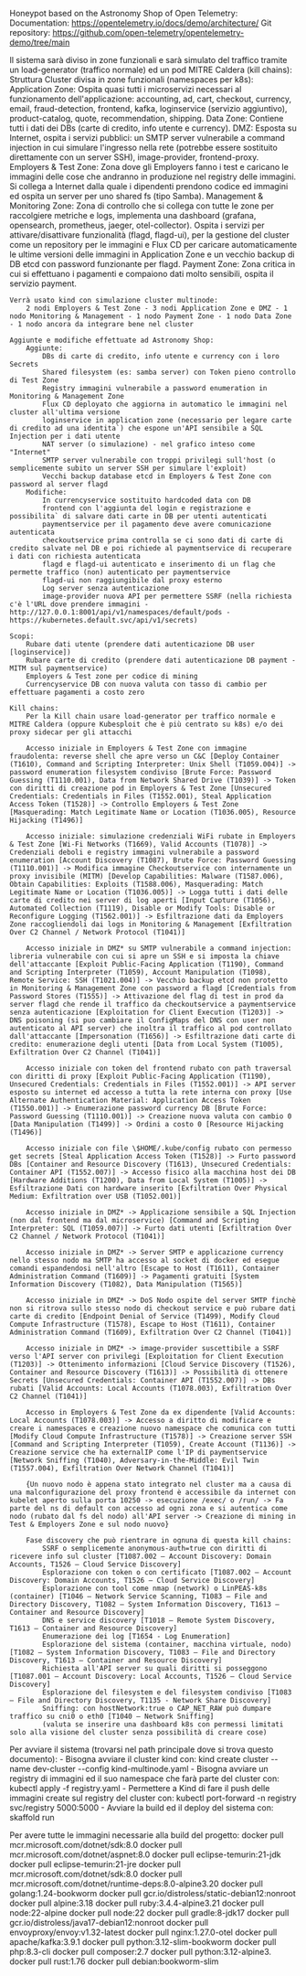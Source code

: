 Honeypot based on the Astronomy Shop of Open Telemetry:
    Documentation: https://opentelemetry.io/docs/demo/architecture/
    Git repository: https://github.com/open-telemetry/opentelemetry-demo/tree/main

Il sistema sarà diviso in zone funzionali e sarà simulato del traffico tramite un load-generator (traffico normale) ed un pod MITRE Caldera (kill chains):
    Struttura Cluster divisa in zone funzionali (namespaces per k8s):
        Application Zone: Ospita quasi tutti i microservizi necessari al funzionamento dell'applicazione: accounting, ad, cart, checkout, currency, email, fraud-detection, frontend, kafka, loginservice (servizio aggiuntivo), product-catalog, quote, recommendation, shipping.
        Data Zone: Contiene tutti i dati dei DBs (carte di credito, info utente e currency).
        DMZ: Esposta su Internet, ospita i servizi pubblici: un SMTP server vulnerabile a command injection in cui simulare l'ingresso nella rete (potrebbe essere sostituito direttamente con un server SSH), image-provider, frontend-proxy.
        Employers & Test Zone: Zona dove gli Employers fanno i test e caricano le immagini delle cose che andranno in produzione nel registry delle immagini. Si collega a Internet dalla quale i dipendenti prendono codice ed immagini ed ospita un server per uno shared fs (tipo Samba).
        Management & Monitoring Zone: Zona di controllo che si collega con tutte le zone per raccolgiere metriche e logs, implementa una dashboard (grafana, opensearch, prometheus, jaeger, otel-collector). Ospita i servizi per attivare/disattivare funzionalità (flagd, flagd-ui), per la gestione del cluster come un repository per le immagini e Flux CD per caricare automaticamente le ultime versioni delle immagini in Application Zone e un vecchio backup di DB etcd con password funzionante per flagd.
        Payment Zone: Zona critica in cui si effettuano i pagamenti e compaiono dati molto sensibili, ospita il servizio payment.
    
    Verrà usato kind con simulazione cluster multinode:
		2 nodi Employers & Test Zone - 3 nodi Application Zone e DMZ - 1 nodo Monitoring & Management - 1 nodo Payment Zone - 1 nodo Data Zone - 1 nodo ancora da integrare bene nel cluster
	
    Aggiunte e modifiche effettuate ad Astronomy Shop:
        Aggiunte:
			DBs di carte di credito, info utente e currency con i loro Secrets
			Shared filesystem (es: samba server) con Token pieno controllo di Test Zone
			Registry immagini vulnerabile a password enumeration in Monitoring & Management Zone
			Flux CD deployato che aggiorna in automatico le immagini nel cluster all'ultima versione
			loginservice in application zone (necessario per legare carte di credito ad una identita`) che espone un'API sensibile a SQL Injection per i dati utente
			NAT server (o simulazione) - nel grafico inteso come "Internet"
			SMTP server vulnerabile con troppi privilegi sull'host (o semplicemente subito un server SSH per simulare l'exploit)
			Vecchi backup database etcd in Employers & Test Zone con password al server flagd
		Modifiche:
			In currencyservice sostituito hardcoded data con DB
			frontend con l'aggiunta del login e registrazione e possibilita` di salvare dati carte in DB per utenti autenticati
			paymentservice per il pagamento deve avere comunicazione autenticata
			checkoutservice prima controlla se ci sono dati di carte di credito salvate nel DB e poi richiede al paymentservice di recuperare i dati con richiesta autenticata
			flagd e flagd-ui autenticato e inserimento di un flag che permette traffico (non) autenticato per paymentservice
			flagd-ui non raggiungibile dal proxy esterno
			Log server senza autenticazione
			image-provider nuova API per permettere SSRF (nella richiesta c'è l'URL dove prendere immagini - http://127.0.0.1:8001/api/v1/namespaces/default/pods - https://kubernetes.default.svc/api/v1/secrets)
		
	Scopi: 
		Rubare dati utente (prendere dati autenticazione DB user [loginservice])
		Rubare carte di credito (prendere dati autenticazione DB payment - MITM sul paymentservice)
		Employers & Test zone per codice di mining
		Currencyservice DB con nuova valuta con tasso di cambio per effettuare pagamenti a costo zero
		
	Kill chains:
		Per la Kill chain usare load-generator per traffico normale e MITRE Caldera (oppure Kubesploit che è più centrato su k8s) e/o dei proxy sidecar per gli attacchi
		
		Accesso iniziale in Employers & Test Zone con immagine fraudolenta: reverse shell che apre verso un C&C [Deploy Container (T1610), Command and Scripting Interpreter: Unix Shell (T1059.004)] -> password enumeration filesystem condiviso [Brute Force: Password Guessing (T1110.001), Data from Network Shared Drive (T1039)] -> Token con diritti di creazione pod in Employers & Test Zone [Unsecured Credentials: Credentials in Files (T1552.001), Steal Application Access Token (T1528)] -> Controllo Employers & Test Zone [Masquerading: Match Legitimate Name or Location (T1036.005), Resource Hijacking (T1496)]
		
		Accesso iniziale: simulazione credenziali WiFi rubate in Employers & Test Zone [Wi-Fi Networks (T1669), Valid Accounts (T1078)] -> Credenziali deboli e registry immagini vulnerabile a password enumeration [Account Discovery (T1087), Brute Force: Password Guessing (T1110.001)] -> Modifica immagine Checkoutservice con internamente un proxy invisibile (MITM) [Develop Capabilities: Malware (T1587.006), Obtain Capabilities: Exploits (T1588.006), Masquerading: Match Legitimate Name or Location (T1036.005)] -> Logga tutti i dati delle carte di credito nei server di log aperti [Input Capture (T1056), Automated Collection (T1119), Disable or Modify Tools: Disable or Reconfigure Logging (T1562.001)] -> Esfiltrazione dati da Employers Zone raccogliendoli dai logs in Monitoring & Management [Exfiltration Over C2 Channel / Network Protocol (T1041)]
		
		Accesso iniziale in DMZ* su SMTP vulnerabile a command injection: libreria vulnerabile con cui si apre un SSH e si imposta la chiave dell'attaccante [Exploit Public-Facing Application (T1190), Command and Scripting Interpreter (T1059), Account Manipulation (T1098), Remote Service: SSH (T1021.004)] -> Vecchio backup etcd non protetto in Monitoring & Management Zone con password a flagd [Credentials from Password Stores (T1555)] -> Attivazione del flag di test in prod da server flagd che rende il traffico da checkoutservice a paymentservice senza autenticazione [Exploitation for Client Execution (T1203)] -> DNS poisoning (si puo cambiare il ConfigMaps del DNS con user non autenticato al API server) che inoltra il traffico al pod controllato dall'attaccante [Impersonation (T1656)] -> Esfiltrazione dati carte di credito: enumerazione degli utenti [Data from Local System (T1005), Exfiltration Over C2 Channel (T1041)]
		
		Accesso iniziale con token del frontend rubato con path traversal con diritti di proxy [Exploit Public-Facing Application (T1190), Unsecured Credentials: Credentials in Files (T1552.001)] -> API server esposto su internet ed accesso a tutta la rete interna con proxy [Use Alternate Authentication Material: Application Access Token (T1550.001)] -> Enumerazione password currency DB [Brute Force: Password Guessing (T1110.001)] -> Creazione nuova valuta con cambio 0 [Data Manipulation (T1499)] -> Ordini a costo 0 [Resource Hijacking (T1496)]
		
		Accesso iniziale con file \$HOME/.kube/config rubato con permesso get secrets [Steal Application Access Token (T1528)] -> Furto password DBs [Container and Resource Discovery (T1613), Unsecured Credentials: Container API (T1552.007)] -> Accesso fisico alla macchina host dei DB [Hardware Additions (T1200), Data from Local System (T1005)] -> Esfiltrazione Dati con hardware inserito [Exfiltration Over Physical Medium: Exfiltration over USB (T1052.001)]
		
		Accesso iniziale in DMZ* -> Applicazione sensibile a SQL Injection (non dal frontend ma dal microservice) [Command and Scripting Interpreter: SQL (T1059.007)] -> Furto dati utenti [Exfiltration Over C2 Channel / Network Protocol (T1041)]
		
		Accesso iniziale in DMZ* -> Server SMTP e applicazione currency nello stesso nodo ma SMTP ha accesso al socket di docker ed esegue comandi espandendosi nell'altro [Escape to Host (T1611), Container Administration Command (T1609)] -> Pagamenti gratuiti [System Information Discovery (T1082), Data Manipulation (T1565)]
		
		Accesso iniziale in DMZ* -> DoS Nodo ospite del server SMTP finchè non si ritrova sullo stesso nodo di checkout service e può rubare dati carte di credito [Endpoint Denial of Service (T1499), Modify Cloud Compute Infrastructure (T1578), Escape to Host (T1611), Container Administration Command (T1609), Exfiltration Over C2 Channel (T1041)]
		
		Accesso iniziale in DMZ* -> image-provider suscettibile a SSRF verso l'API server con privilegi [Exploitation for Client Execution (T1203)] -> Ottenimento informazioni [Cloud Service Discovery (T1526), Container and Resource Discovery (T1613)] -> Possibilità di ottenere Secrets [Unsecured Credentials: Container API (T1552.007)] -> DBs rubati [Valid Accounts: Local Accounts (T1078.003), Exfiltration Over C2 Channel (T1041)]
		
		Accesso in Employers & Test Zone da ex dipendente [Valid Accounts: Local Accounts (T1078.003)] -> Accesso a diritto di modificare e creare i namespaces e creazione nuovo namespace che comunica con tutti [Modify Cloud Compute Infrastructure (T1578)] -> Creazione server SSH [Command and Scripting Interpreter (T1059), Create Account (T1136)] -> Creazione service che ha externalIP come l'IP di paymentservice [Network Sniffing (T1040), Adversary-in-the-Middle: Evil Twin (T1557.004), Exfiltration Over Network Channel (T1041)]
		
		{Un nuovo nodo è appena stato integrato nel cluster ma a causa di una malconfigurazione del proxy frontend è accessibile da internet con kubelet aperto sulla porta 10250 -> esecuzione /exec/ o /run/ -> Fa parte del ns di default con accesso ad ogni zona e si autentica come nodo (rubato dal fs del nodo) all'API server -> Creazione di mining in Test & Employers Zone e sul nodo nuovo}
		
		Fase discovery che può rientrare in ognuna di questa kill chains:
			SSRF o semplicemente anonymous-auth=true con diritti di ricevere info sul cluster [T1087.002 – Account Discovery: Domain Accounts, T1526 – Cloud Service Discovery]
			Esplorazione con token o con certificato [T1087.002 – Account Discovery: Domain Accounts, T1526 – Cloud Service Discovery]
			Esplorazione con tool come nmap (network) o LinPEAS-k8s (container) [T1046 – Network Service Scanning, T1083 – File and Directory Discovery, T1082 – System Information Discovery, T1613 – Container and Resource Discovery]
			DNS e service discovery [T1018 – Remote System Discovery, T1613 – Container and Resource Discovery]
			Enumerazione dei log [T1654 - Log Enumeration]
			Esplorazione del sistema (container, macchina virtuale, nodo) [T1082 – System Information Discovery, T1083 – File and Directory Discovery, T1613 – Container and Resource Discovery]
			Richiesta all'API server su quali diritti si posseggono [T1087.001 – Account Discovery: Local Accounts, T1526 – Cloud Service Discovery]
			Esplorazione del filesystem e del filesystem condiviso [T1083 – File and Directory Discovery, T1135 - Network Share Discovery]
			Sniffing: con hostNetwork:true o CAP_NET_RAW può dumpare traffico su cni0 o eth0 [T1040 – Network Sniffing]
			(valuta se inserire una dashboard k8s con permessi limitati solo alla visione del cluster senza possibilità di creare cose)

Per avviare il sistema (trovarsi nel path principale dove si trova questo documento): 
    - Bisogna avviare il cluster kind con:
        kind create cluster --name dev-cluster --config kind-multinode.yaml 
    - Bisogna avviare un registry di immagini ed il suo namespace che farà parte del cluster con:
        kubectl apply -f registry.yaml
    - Permettere a Kind di fare il push delle immagini create sul registry del cluster con:
        kubectl port-forward -n registry svc/registry 5000:5000
    - Avviare la build ed il deploy del sistema con:
        skaffold run

Per avere tutte le immagini necessarie alla build del progetto:
    docker pull mcr.microsoft.com/dotnet/sdk:8.0
    docker pull mcr.microsoft.com/dotnet/aspnet:8.0
    docker pull eclipse-temurin:21-jdk
    docker pull eclipse-temurin:21-jre
    docker pull mcr.microsoft.com/dotnet/sdk:8.0
    docker pull mcr.microsoft.com/dotnet/runtime-deps:8.0-alpine3.20
    docker pull golang:1.24-bookworm
    docker pull gcr.io/distroless/static-debian12:nonroot
    docker pull alpine:3.18
    docker pull ruby:3.4.4-alpine3.21
    docker pull node:22-alpine
    docker pull node:22
    docker pull gradle:8-jdk17
    docker pull gcr.io/distroless/java17-debian12:nonroot
    docker pull envoyproxy/envoy:v1.32-latest
    docker pull nginx:1.27.0-otel
    docker pull apache/kafka:3.9.1
    docker pull python:3.12-slim-bookworm
    docker pull php:8.3-cli
    docker pull composer:2.7
    docker pull python:3.12-alpine3.
    docker pull rust:1.76
    docker pull debian:bookworm-slim